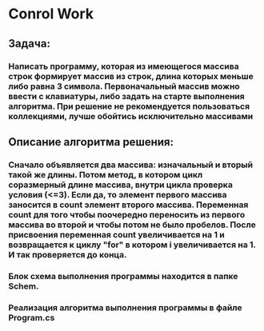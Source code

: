 # Conrol Work
## Задача: 
### Написать программу, которая из имеющегося массива строк формирует массив из строк, длина которых меньше либо равна 3 символа. Первоначальный массив можно ввести с клавиатуры, либо задать на старте выполнения алгоритма. При решение не рекомендуется пользоваться коллекциями, лучше обойтись исключительно массивами
## Описание алгоритма решения:

### Сначало объявляется два массива: изначальный и вторый такой же длины. Потом метод, в котором цикл соразмерный длине массива, внутри цикла проверка условия (<=3). Если да, то элемент первого массива заносится в count элемент второго массива. Переменная count для того чтобы поочередно переносить из первого массива во второй и чтобы потом не было пробелов. После присвоения переменная count увеличивается на 1 и возвращается к циклу "for" в котором i увеличивается на 1. И так проверяется до конца.

### Блок схема выполнения программы находится в папке Schem.
### Реализация алгоритма выполнения программы в файле Program.cs